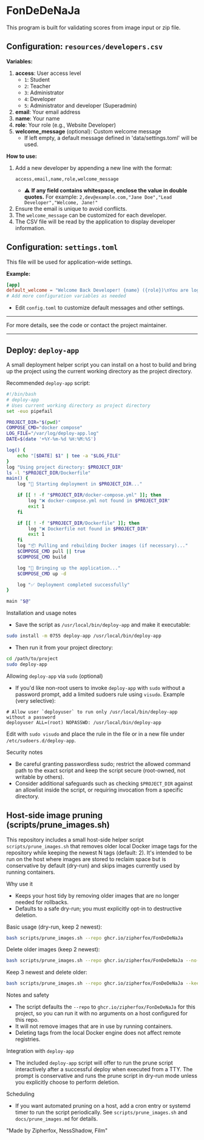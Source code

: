 FonDeDeNaJa
===================
This program is built for validating scores from image input or zip file.

## Configuration: `resources/developers.csv`

**Variables:**

1. **access**: User access level
    - `1`: Student
    - `2`: Teacher
    - `3`: Administrator
    - `4`: Developer
    - `5`: Administrator and developer (Superadmin)
2. **email**: Your email address
3. **name**: Your name
4. **role**: Your role (e.g., Website Developer)
5. **welcome_message** (optional): Custom welcome message
    - If left empty, a default message defined in 'data/settings.toml' will be used.

**How to use:**

1. Add a new developer by appending a new line with the format:
   ```csv
   access,email,name,role,welcome_message
   ```
   - ⚠️ **If any field contains whitespace, enclose the value in double quotes.**
     For example: `2,dev@example.com,"Jane Doe","Lead Developer","Welcome, Jane!"`
2. Ensure the email is unique to avoid conflicts.
3. The `welcome_message` can be customized for each developer.
4. The CSV file will be read by the application to display developer information.

## Configuration: `settings.toml`

This file will be used for application-wide settings.

**Example:**
```toml
[app]
default_welcome = "Welcome Back Developer! {name} ({role})\nYou are logged in as: {email}"
# Add more configuration variables as needed
```

- Edit `config.toml` to customize default messages and other settings.

---

For more details, see the code or contact the project maintainer.

---

## Deploy: `deploy-app`

A small deployment helper script you can install on a host to build and bring up the project using the current working directory as the project directory.

Recommended `deploy-app` script:

```bash
#!/bin/bash
# deploy-app
# Uses current working directory as project directory
set -euo pipefail

PROJECT_DIR="$(pwd)"
COMPOSE_CMD="docker compose"
LOG_FILE="/var/log/deploy-app.log"
DATE=$(date '+%Y-%m-%d %H:%M:%S')

log() {
    echo "[$DATE] $1" | tee -a "$LOG_FILE"
}
log "Using project directory: $PROJECT_DIR"
ls -l "$PROJECT_DIR/Dockerfile"
main() {
    log "🚀 Starting deployment in $PROJECT_DIR..."

    if [[ ! -f "$PROJECT_DIR/docker-compose.yml" ]]; then
        log "❌ docker-compose.yml not found in $PROJECT_DIR"
        exit 1
    fi

    if [[ ! -f "$PROJECT_DIR/Dockerfile" ]]; then
        log "❌ Dockerfile not found in $PROJECT_DIR"
        exit 1
    fi
    log "📦 Pulling and rebuilding Docker images (if necessary)..."
    $COMPOSE_CMD pull || true
    $COMPOSE_CMD build

    log "📡 Bringing up the application..."
    $COMPOSE_CMD up -d

    log "✅ Deployment completed successfully"
}

main "$@"
```

Installation and usage notes
- Save the script as `/usr/local/bin/deploy-app` and make it executable:

```bash
sudo install -m 0755 deploy-app /usr/local/bin/deploy-app
```

- Then run it from your project directory:

```bash
cd /path/to/project
sudo deploy-app
```

Allowing `deploy-app` via `sudo` (optional)
- If you'd like non-root users to invoke `deploy-app` with `sudo` without a password prompt, add a limited sudoers rule using `visudo`.
  Example (very selective):

```text
# Allow user `deployuser` to run only /usr/local/bin/deploy-app without a password
deployuser ALL=(root) NOPASSWD: /usr/local/bin/deploy-app
```

Edit with `sudo visudo` and place the rule in the file or in a new file under `/etc/sudoers.d/deploy-app`.

Security notes
- Be careful granting passwordless sudo; restrict the allowed command path to the exact script and keep the script secure (root-owned, not writable by others).
- Consider additional safeguards such as checking `$PROJECT_DIR` against an allowlist inside the script, or requiring invocation from a specific directory.


## Host-side image pruning (scripts/prune_images.sh)

This repository includes a small host-side helper script `scripts/prune_images.sh` that
removes older local Docker image tags for the repository while keeping the newest N tags
(default: 2). It's intended to be run on the host where images are stored to reclaim space
but is conservative by default (dry-run) and skips images currently used by running
containers.

Why use it
- Keeps your host tidy by removing older images that are no longer needed for rollbacks.
- Defaults to a safe dry-run; you must explicitly opt-in to destructive deletion.

Basic usage (dry-run, keep 2 newest):
```bash
bash scripts/prune_images.sh --repo ghcr.io/zipherfox/FonDeDeNaJa
```

Delete older images (keep 2 newest):
```bash
bash scripts/prune_images.sh --repo ghcr.io/zipherfox/FonDeDeNaJa --no-dry-run
```

Keep 3 newest and delete older:
```bash
bash scripts/prune_images.sh --repo ghcr.io/zipherfox/FonDeDeNaJa --keep 3 --no-dry-run
```

Notes and safety
- The script defaults the `--repo` to `ghcr.io/zipherfox/FonDeDeNaJa` for this project, so you can run it with no arguments on a host configured for this repo.
- It will not remove images that are in use by running containers.
- Deleting tags from the local Docker engine does not affect remote registries.

Integration with `deploy-app`
- The included `deploy-app` script will offer to run the prune script interactively after a successful deploy when executed from a TTY. The prompt is conservative and runs the prune script in dry-run mode unless you explicitly choose to perform deletion.

Scheduling
- If you want automated pruning on a host, add a cron entry or systemd timer to run the script periodically. See `scripts/prune_images.sh` and `docs/prune_images.md` for details.

"Made by Zipherfox, NessShadow, Film"